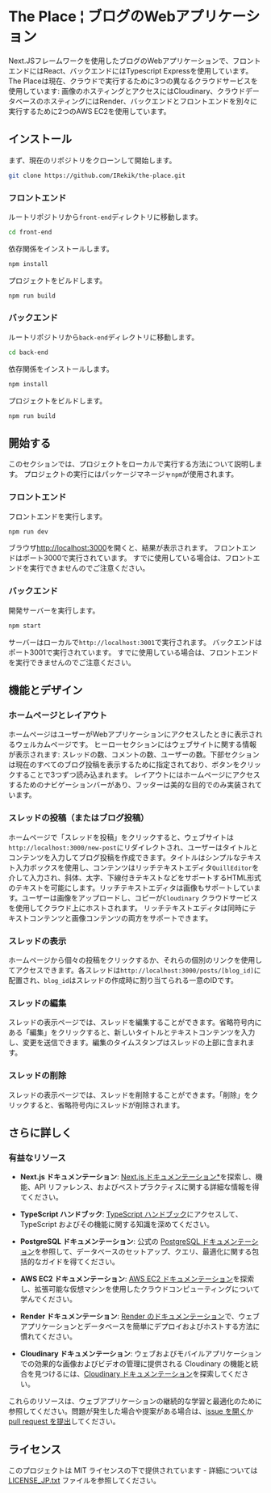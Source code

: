 # The Place ¦ ブログのWebアプリケーション

Next.JSフレームワークを使用したブログのWebアプリケーションで、フロントエンドにはReact、バックエンドにはTypescript Expressを使用しています。The Placeは現在、クラウドで実行するために3つの異なるクラウドサービスを使用しています: 画像のホスティングとアクセスにはCloudinary、クラウドデータベースのホスティングにはRender、バックエンドとフロントエンドを別々に実行するために2つのAWS EC2を使用しています。

## インストール

まず、現在のリポジトリをクローンして開始します。

```bash
git clone https://github.com/IRekik/the-place.git
```

### フロントエンド

ルートリポジトリから`front-end`ディレクトリに移動します。

```bash
cd front-end
```

依存関係をインストールします。

```bash
npm install
```

プロジェクトをビルドします。

```bash
npm run build
```

### バックエンド

ルートリポジトリから`back-end`ディレクトリに移動します。

```bash
cd back-end
```

依存関係をインストールします。

```bash
npm install
```

プロジェクトをビルドします。

```bash
npm run build
```

## 開始する

このセクションでは、プロジェクトをローカルで実行する方法について説明します。 プロジェクトの実行にはパッケージマネージャ`npm`が使用されます。

### フロントエンド

フロントエンドを実行します。

```bash
npm run dev
```

ブラウザ[http://localhost:3000](http://localhost:3000)を開くと、結果が表示されます。 フロントエンドはポート3000で実行されています。 すでに使用している場合は、フロントエンドを実行できませんのでご注意ください。

### バックエンド

開発サーバーを実行します。

```bash
npm start
```

サーバーはローカルで`http://localhost:3001`で実行されます。 バックエンドはポート3001で実行されています。 すでに使用している場合は、フロントエンドを実行できませんのでご注意ください。

## 機能とデザイン

### ホームページとレイアウト

ホームページはユーザーがWebアプリケーションにアクセスしたときに表示されるウェルカムページです。 ヒーローセクションにはウェブサイトに関する情報が表示されます: スレッドの数、コメントの数、ユーザーの数。下部セクションは現在のすべてのブログ投稿を表示するために指定されており、ボタンをクリックすることで3つずつ読み込まれます。 レイアウトにはホームページにアクセスするためのナビゲーションバーがあり、フッターは美的な目的でのみ実装されています。

### スレッドの投稿（またはブログ投稿）

ホームページで「スレッドを投稿」をクリックすると、ウェブサイトは`http://localhost:3000/new-post`にリダイレクトされ、ユーザーはタイトルとコンテンツを入力してブログ投稿を作成できます。タイトルはシンプルなテキスト入力ボックスを使用し、コンテンツはリッチテキストエディタ`QuillEditor`を介して入力され、斜体、太字、下線付きテキストなどをサポートするHTML形式のテキストを可能にします。リッチテキストエディタは画像もサポートしています。ユーザーは画像をアップロードし、コピーが`Cloudinary` クラウドサービスを使用してクラウド上にホストされます。 リッチテキストエディタは同時にテキストコンテンツと画像コンテンツの両方をサポートできます。

### スレッドの表示

ホームページから個々の投稿をクリックするか、それらの個別のリンクを使用してアクセスできます。各スレッドは`http://localhost:3000/posts/[blog_id]`に配置され、`blog_id`はスレッドの作成時に割り当てられる一意のIDです。

### スレッドの編集

スレッドの表示ページでは、スレッドを編集することができます。省略符号内にある「編集」をクリックすると、新しいタイトルとテキストコンテンツを入力し、変更を送信できます。編集のタイムスタンプはスレッドの上部に含まれます。

### スレッドの削除

スレッドの表示ページでは、スレッドを削除することができます。「削除」をクリックすると、省略符号内にスレッドが削除されます。

## さらに詳しく

### 有益なリソース

- **Next.js ドキュメンテーション**: [Next.js ドキュメンテーション*](https://nextjs.org/docs)を探索し、機能、API リファレンス、およびベストプラクティスに関する詳細な情報を得てください。

- **TypeScript ハンドブック**: [TypeScript ハンドブック](https://www.typescriptlang.org/docs)にアクセスして、TypeScript およびその機能に関する知識を深めてください。

- **PostgreSQL ドキュメンテーション**: 公式の [PostgreSQL ドキュメンテーション](https://www.postgresql.org/docs/)を参照して、データベースのセットアップ、クエリ、最適化に関する包括的なガイドを得てください。

- **AWS EC2 ドキュメンテーション**: [AWS EC2 ドキュメンテーション](https://docs.aws.amazon.com/ec2/)を探索し、拡張可能な仮想マシンを使用したクラウドコンピューティングについて学んでください。

- **Render ドキュメンテーション**: [Render のドキュメンテーション](https://render.com/docs)で、ウェブアプリケーションとデータベースを簡単にデプロイおよびホストする方法に慣れてください。

- **Cloudinary ドキュメンテーション**: ウェブおよびモバイルアプリケーションでの効果的な画像およびビデオの管理に提供される Cloudinary の機能と統合を見つけるには、[Cloudinary ドキュメンテーション](https://cloudinary.com/documentation)を探索してください。

これらのリソースは、ウェブアプリケーションの継続的な学習と最適化のために参照してください。問題が発生した場合や提案がある場合は、[issue を開く](https://github.com/IRekik/the-place/issues)か [pull request を提出](https://github.com/IRekik/the-place/pulls)してください。

## ライセンス

このプロジェクトは MIT ライセンスの下で提供されています - 詳細については [LICENSE_JP.txt](LICENSE_.txt) ファイルを参照してください。